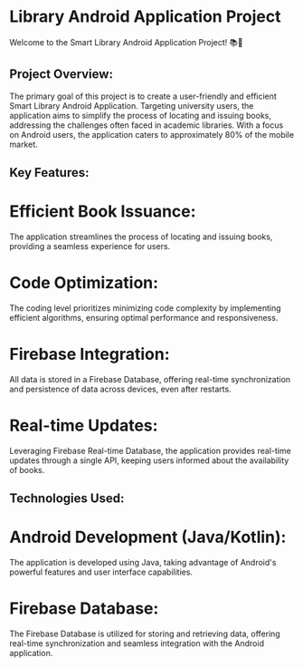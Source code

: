 # Library Android Application Project

Welcome to the Smart Library Android Application Project! 📚📱

## Project Overview:
The primary goal of this project is to create a user-friendly and efficient Smart Library Android Application. Targeting university users, the application aims to simplify the process of locating and issuing books, addressing the challenges often faced in academic libraries. With a focus on Android users, the application caters to approximately 80% of the mobile market.

## Key Features:

# Efficient Book Issuance:
The application streamlines the process of locating and issuing books, providing a seamless experience for users.

# Code Optimization: 
The coding level prioritizes minimizing code complexity by implementing efficient algorithms, ensuring optimal performance and responsiveness.

# Firebase Integration: 
All data is stored in a Firebase Database, offering real-time synchronization and persistence of data across devices, even after restarts.

# Real-time Updates: 
Leveraging Firebase Real-time Database, the application provides real-time updates through a single API, keeping users informed about the availability of books.

## Technologies Used:

# Android Development (Java/Kotlin):
The application is developed using Java, taking advantage of Android's powerful features and user interface capabilities.

# Firebase Database: 
The Firebase Database is utilized for storing and retrieving data, offering real-time synchronization and seamless integration with the Android application.
